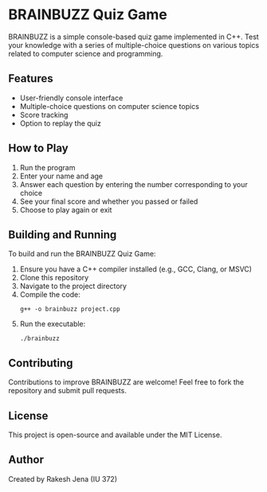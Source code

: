 
# BRAINBUZZ Quiz Game

BRAINBUZZ is a simple console-based quiz game implemented in C++. Test your knowledge with a series of multiple-choice questions on various topics related to computer science and programming.

## Features

- User-friendly console interface
- Multiple-choice questions on computer science topics
- Score tracking
- Option to replay the quiz

## How to Play

1. Run the program
2. Enter your name and age
3. Answer each question by entering the number corresponding to your choice
4. See your final score and whether you passed or failed
5. Choose to play again or exit

## Building and Running

To build and run the BRAINBUZZ Quiz Game:

1. Ensure you have a C++ compiler installed (e.g., GCC, Clang, or MSVC)
2. Clone this repository
3. Navigate to the project directory
4. Compile the code:
   ```
   g++ -o brainbuzz project.cpp
   ```
5. Run the executable:
   ```
   ./brainbuzz
   ```

## Contributing

Contributions to improve BRAINBUZZ are welcome! Feel free to fork the repository and submit pull requests.

## License

This project is open-source and available under the MIT License.

## Author

Created by Rakesh Jena (IU 372)
